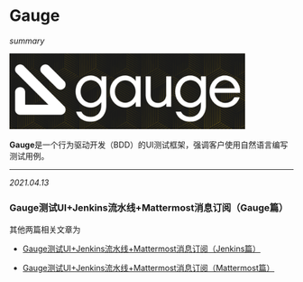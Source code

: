 # Gauge

*summary*

<img src="Gauge.assets/image-20210413134350679.png" alt="image-20210413134350679" style="zoom:80%;" />

**Gauge**是一个行为驱动开发（BDD）的UI测试框架，强调客户使用自然语言编写测试用例。

---

*2021.04.13*

### Gauge测试UI+Jenkins流水线+Mattermost消息订阅（Gauge篇）

其他两篇相关文章为

- [Gauge测试UI+Jenkins流水线+Mattermost消息订阅（Jenkins篇）](../运维%20DevOps/Jenkins.md/#gauge测试uijenkins流水线mattermost消息订阅（jenkins篇）)

- [Gauge测试UI+Jenkins流水线+Mattermost消息订阅（Mattermost篇）](../应用%20Application/Mattermost.md/#gauge测试uijenkins流水线mattermost消息订阅（mattermost篇）)

